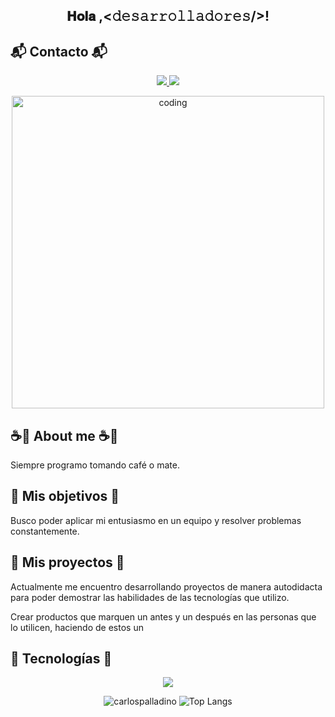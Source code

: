 <!-- Título -->
<h2 align="center">
  <a id="user-content--𝐇𝐨𝐥𝐚-Devs--" class="anchor" aria-hidden="true" tabindex="-1" href="#-𝐇𝐨𝐥𝐚-Devs--">

  </a> 
  𝐇𝐨𝐥𝐚 ,<𝚍𝚎𝚜𝚊𝚛𝚛𝚘𝚕𝚕𝚊𝚍𝚘𝚛𝚎𝚜/>! 

</h2>

<!-- Subtítulo de Contacto con emoji -->
<h2 align="left">📬 Contacto 📬</h2>

<!-- Enlaces de LinkedIn y correo electrónico uno al lado del otro con iconos -->
<p align="center">
  <a href="https://www.linkedin.com/in/carlos-palladino/" target="_blank">
    <img src="https://img.shields.io/badge/-Carlos%20Palladino-blue?style=flat-square&logo=Linkedin&logoColor=white&link=https://www.linkedin.com/in/carlos-palladino/" style="max-width: 100%;" />
  </a>

  <a href="mailto:carlosezequiel19palladino@gmail.com" target="_blank">
    <img src="https://img.shields.io/badge/-carlosezequiel19palladino@gmail.com-c14438?style=flat-square&logo=Gmail&logoColor=white&link=mailto:carlosezequiel19palladino@gmail.com" style="max-width: 100%;" />
  </a>
</p>

<!-- Gif de programación -->
<p align="center">
  <img alt="coding" width="500" src="https://media.giphy.com/media/jTNG3RF6EwbkpD4LZx/giphy.gif">
</p>

<!-- Subtítulo de About me con emoji -->
<h2 align="left">☕️🍵 About me ☕️🍵</h2>

<!-- Descripción de About me -->
<p align="left">Siempre programo tomando café o mate.</p>

<!-- Subtítulo de Mis objetivos con emoji -->
<h2 align="left">🎯 Mis objetivos 🎯</h2>

<!-- Descripción de Mis objetivos -->
<p align="left">Busco poder aplicar mi entusiasmo en un equipo y resolver problemas constantemente.</p>

<!-- Subtítulo de Mis proyectos con emoji -->
<h2 align="left">💼 Mis proyectos 💼</h2>

<!-- Descripción de Mis proyectos -->
<p align="left">Actualmente me encuentro desarrollando proyectos de manera autodidacta para poder demostrar las habilidades de las tecnologías que utilizo.</p>
<p align="left">Crear productos que marquen un antes y un después en las personas que lo utilicen, haciendo de estos un</p>

<!-- Subtítulo de Tecnologías con emoji -->
<h2 align="left">🚀 Tecnologías 🚀</h2>

<!-- Iconos de tecnologías -->
<p align="center">
  <a href="https://skillicons.dev">
    <img src="https://skillicons.dev/icons?i=git,angular,cs,css,dotnet,figma,git,bootstrap,github,html,js,mysql,nodejs,postman,react,vscode,visualstudio,bootrap&perline=10" />
  </a>
</p>

<!-- Estadísticas de lenguajes y GitHub con alturas y anchos iguales al final -->
<p align="center">
  <img src="https://github-readme-stats.vercel.app/api?username=carlospalladino&show_icons=true&icon_color=CE1D2D&text_color=718096&bg_color=00000000&hide_title=true&hide_border=true" alt="carlospalladino" />
  <img src="https://github-readme-stats.vercel.app/api/top-langs/?username=carlospalladino&show_icons=true&icon_color=CE1D2D&text_color=718096&bg_color=00000000&hide_title=true&hide_border=true" alt="Top Langs" />
</p>
